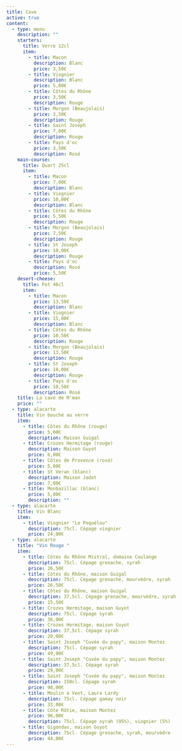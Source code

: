 ```yaml
---
title: Cave
active: true
content:
  - type: menu
    description: ""
    starters:
      title: Verre 12cl
      item:
        - title: Macon
          description: Blanc
          price: 3,50€
        - title: Viognier
          description: Blanc
          price: 5,00€
        - title: Côtes du Rhône
          price: 3,50€
          description: Rouge
        - title: Morgon (Beaujolais)
          price: 3,50€
          description: Rouge
        - title: Saint Joseph
          price: 7,00€
          description: Rouge
        - title: Pays d'oc
          price: 3,50€
          description: Rosé
    main-course:
      title: Quart 25cl
      item:
        - title: Macon
          price: 7,00€
          description: Blanc
        - title: Viognier
          price: 10,00€
          description: Blanc
        - title: Côtes du Rhône
          price: 5,50€
          description: Rouge
        - title: Morgon (Beaujolais)
          price: 7,50€
          description: Rouge
        - title: St Joseph
          price: 10,00€
          description: Rouge
        - title: Pays d'oc
          description: Rosé
          price: 5,50€
    desert-cheese:
      title: Pot 46cl
      item:
        - title: Macon
          price: 13,50€
          description: Blanc
        - title: Viognier
          price: 15,00€
          description: Blanc
        - title: Côtes du Rhône
          price: 10,50€
          description: Rouge
        - title: Morgon (Beaujolais)
          price: 13,50€
          description: Rouge
        - title: St Joseph
          price: 18,00€
          description: Rouge
        - title: Pays d'oc
          price: 10,50€
          description: Rosé
    title: La cave de M'man
    price: ""
  - type: alacarte
    title: Vin bouché au verre
    item:
      - title: Côtes du Rhône (rouge)
        price: 5,00€
        description: Maison Guigal
      - title: Crozes Hermitage (rouge)
        description: Maison Guyot
        price: 6,00€
      - title: Côtes de Provence (rosé)
        price: 5,00€
      - title: St Veran (blanc)
        description: Maison Jadot
        price: 7,00€
      - title: Monbazillac (blanc)
        price: 5,00€
        description: ""
  - type: alacarte
    title: Vin Blanc
    item:
      - title: Viognier "Le Pequélou"
        description: 75cl. Cépage viognier
        price: 24,00€
  - type: alacarte
    title: "Vin Rouge "
    item:
      - title: Côtes du Rhône Mistral, domaine Coulange
        description: 75cl. Cépage grenache, syrah
        price: 26,50€
      - title: Côtes du Rhône, maison Guigal
        description: 75cl. Cépage grenache, mourvèdre, syrah
        price: 26,50€
      - title: Côtes du Rhône, maison Guigal
        description: 37,5cl. Cépage grenache, mourvèdre, syrah
        price: 15,50€
      - title: Crozes Hermitage, maison Guyot
        description: 75cl. Cépage syrah
        price: 36,00€
      - title: Crozes Hermitage, maison Guyot
        description: 37,5cl. Cépage syrah
        price: 20,00€
      - title: Saint Joseph "Cuvée du papy", maison Montez
        description: 75cl. Cépage syrah
        price: 49,00€
      - title: Saint Joseph "Cuvée du papy", maison Montez
        description: 37,5cl. Cépage syrah
        price: 29,00€
      - title: Saint Joseph "Cuvée du papy", maison Montez
        description: 150cl. Cépage syrah
        price: 98,00€
      - title: Moulin à Vent, Laura Lardy
        description: 75cl. Cépage gamay noir
        price: 33,00€
      - title: Côte Rôtie, maison Montez
        price: 96,00€
        description: 75cl. Cépage syrah (95%), viognier (5%)
      - title: Gigondas, maison Guyot
        description: 75cl. Cépage grenache, syrah, mourvèdre
        price: 44,00€
---
```

